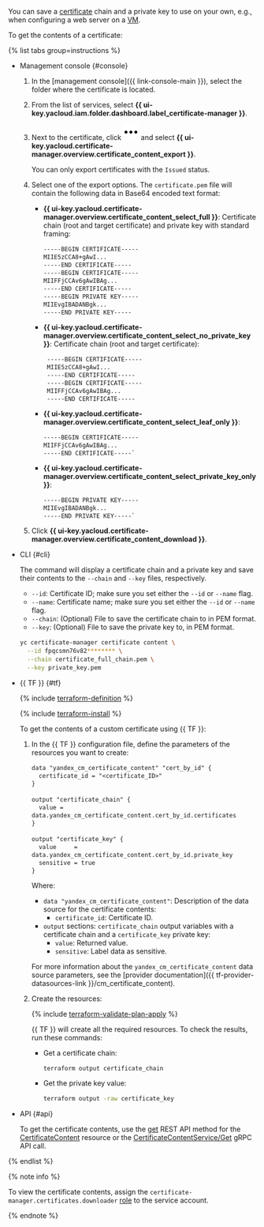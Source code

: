 You can save a [certificate](../../certificate-manager/concepts/index.md) chain and a private key to use on your own, e.g., when configuring a web server on a [VM](../../compute/concepts/vm.md).

To get the contents of a certificate:

{% list tabs group=instructions %}

- Management console {#console}

    1. In the [management console]({{ link-console-main }}), select the folder where the certificate is located.
    1. From the list of services, select **{{ ui-key.yacloud.iam.folder.dashboard.label_certificate-manager }}**.
    1. Next to the certificate, click ![image](../../_assets/console-icons/ellipsis.svg) and select **{{ ui-key.yacloud.certificate-manager.overview.certificate_content_export }}**.

       You can only export certificates with the `Issued` status.
    1. Select one of the export options. The `certificate.pem` file will contain the following data in Base64 encoded text format:
       * **{{ ui-key.yacloud.certificate-manager.overview.certificate_content_select_full }}**: Certificate chain (root and target certificate) and private key with standard framing:
          ```text
          -----BEGIN CERTIFICATE-----
          MIIE5zCCA8+gAwI...
          -----END CERTIFICATE-----
          -----BEGIN CERTIFICATE-----
          MIIFFjCCAv6gAwIBAg...
          -----END CERTIFICATE-----
          -----BEGIN PRIVATE KEY-----
          MIIEvgIBADANBgk...
          -----END PRIVATE KEY-----
          ```

       * **{{ ui-key.yacloud.certificate-manager.overview.certificate_content_select_no_private_key }}**: Certificate chain (root and target certificate):
         ```text
          -----BEGIN CERTIFICATE-----
          MIIE5zCCA8+gAwI...
          -----END CERTIFICATE-----
          -----BEGIN CERTIFICATE-----
          MIIFFjCCAv6gAwIBAg...
          -----END CERTIFICATE-----
          ```

       * **{{ ui-key.yacloud.certificate-manager.overview.certificate_content_select_leaf_only }}**:
           ```text
          -----BEGIN CERTIFICATE-----
          MIIFFjCCAv6gAwIBAg...
          -----END CERTIFICATE-----`
          ```
       * **{{ ui-key.yacloud.certificate-manager.overview.certificate_content_select_private_key_only }}**:
          ```text
          -----BEGIN PRIVATE KEY-----
          MIIEvgIBADANBgk...
          -----END PRIVATE KEY-----`
          ```

    1. Click **{{ ui-key.yacloud.certificate-manager.overview.certificate_content_download }}**.

- CLI {#cli}

  The command will display a certificate chain and a private key and save their contents to the `--chain` and `--key` files, respectively.
  * `--id`: Certificate ID; make sure you set either the `--id` or `--name` flag.
  * `--name`: Certificate name; make sure you set either the `--id` or `--name` flag.
  * `--chain`: (Optional) File to save the certificate chain to in PEM format.
  * `--key`: (Optional) File to save the private key to, in PEM format.

  ```bash
  yc certificate-manager certificate content \
    --id fpqcsmn76v82******** \
    --chain certificate_full_chain.pem \
    --key private_key.pem
  ```

- {{ TF }} {#tf}

  {% include [terraform-definition](../../_tutorials/_tutorials_includes/terraform-definition.md) %}

  {% include [terraform-install](../../_includes/terraform-install.md) %}

  To get the contents of a custom certificate using {{ TF }}:
  1. In the {{ TF }} configuration file, define the parameters of the resources you want to create:

     ```hcl
     data "yandex_cm_certificate_content" "cert_by_id" {
       certificate_id = "<certificate_ID>"
     }

     output "certificate_chain" {
       value = data.yandex_cm_certificate_content.cert_by_id.certificates
     }

     output "certificate_key" {
       value     = data.yandex_cm_certificate_content.cert_by_id.private_key
       sensitive = true
     }
     ```

     Where:
     * `data "yandex_cm_certificate_content"`: Description of the data source for the certificate contents:
       * `certificate_id`: Certificate ID.
     * `output` sections: `certificate_chain` output variables with a certificate chain and a `certificate_key` private key:
       * `value`: Returned value.
       * `sensitive`: Label data as sensitive.

     For more information about the `yandex_cm_certificate_content` data source parameters, see the [provider documentation]({{ tf-provider-datasources-link }}/cm_certificate_content).
  1. Create the resources:

     {% include [terraform-validate-plan-apply](../../_tutorials/_tutorials_includes/terraform-validate-plan-apply.md) %}

     {{ TF }} will create all the required resources. To check the results, run these commands:
     * Get a certificate chain:

       ```bash
       terraform output certificate_chain
       ```

     * Get the private key value:

       ```bash
       terraform output -raw certificate_key
       ```

- API {#api}

  To get the certificate contents, use the [get](../../certificate-manager/api-ref/CertificateContent/get.md) REST API method for the [CertificateContent](../../certificate-manager/api-ref/CertificateContent/) resource or the [CertificateContentService/Get](../../certificate-manager/api-ref/grpc/CertificateContent/get.md) gRPC API call.

{% endlist %}

{% note info %}

To view the certificate contents, assign the `certificate-manager.certificates.downloader` [role](../../iam/concepts/access-control/roles.md) to the service account.

{% endnote %}